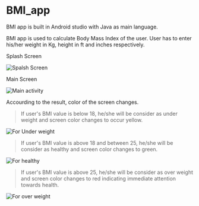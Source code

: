 # BMI_app
BMI app is built in Android studio with Java as main language.

BMI app is used to calculate Body Mass Index of the user.
User has to enter his/her weight in Kg, height in ft and inches respectively.

Splash Screen

![Spalsh Screen](https://user-images.githubusercontent.com/114006865/215331115-1a3de0c5-9790-46eb-8c4d-55da8ca08223.jpeg)

Main Screen

![Main activity](https://user-images.githubusercontent.com/114006865/215331127-e5764a57-eb16-453f-9f6a-2cd42bb77711.jpeg)


Accourding to the result, color of the screen changes.


>If user's BMI value is below 18, he/she will be consider as under weight and screen color changes to occur yellow.




![For Under weight](https://user-images.githubusercontent.com/114006865/215331009-f598b3a8-f87d-4ab3-9d72-ac5234103326.jpeg)

>If user's BMI value is above 18 and between 25, he/she will be consider as healthy and screen color changes to green.




![For healthy](https://user-images.githubusercontent.com/114006865/215331042-78f55c6c-34df-4012-ba01-9ed799aca102.jpeg)


>If user's BMI value is above 25, he/she will be consider as over weight and screen color changes to red indicating immediate attention towards health.

![For over weight](https://user-images.githubusercontent.com/114006865/215331066-a4a2d5e4-7ca5-4e45-9c17-76a7aefeb64b.jpeg)

